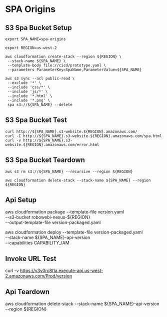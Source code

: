 # SPA Origins


## S3 Spa Bucket Setup
```
export SPA_NAME=spa-origins

export REGION=us-west-2

aws cloudformation create-stack --region ${REGION} \
 --stack-name ${SPA_NAME} \
 --template-body file://cicd/prototype.yaml \
 --parameters ParameterKey=SpaName,ParameterValue=${SPA_NAME}

aws s3 sync --acl public-read \
 --exclude '*' \
 --include 'css/*' \
 --include 'js/*' \
 --include '*.html' \
 --include '*.png' \
 spa s3://${SPA_NAME} --delete
```

##  S3 Spa Bucket Test
```
curl http://${SPA_NAME}.s3-website.${REGION}.amazonaws.com/
curl -I http://${SPA_NAME}.s3-website.${REGION}.amazonaws.com/spa.html
curl -v http://${SPA_NAME}.s3-website.${REGION}.amazonaws.com/error.html
```

##  S3 Spa Bucket Teardown
```
aws s3 rm s3://${SPA_NAME} --recursive --region ${REGION}

aws cloudformation delete-stack --stack-name ${SPA_NAME} --region ${REGION}
```

## Api Setup
aws cloudformation package --template-file version.yaml \
  --s3-bucket robowebi-nexus-${REGION} \
  --output-template-file version-packaged.yaml

aws cloudformation deploy --template-file version-packaged.yaml \
  --stack-name ${SPA_NAME}-api-version \
  --capabilities CAPABILITY_IAM


## Invoke URL Test
  curl -v https://v3v0rc8l1a.execute-api.us-west-2.amazonaws.com/Prod/version


## Api Teardown
aws cloudformation delete-stack --stack-name ${SPA_NAME}-api-version \
  --region ${REGION}
